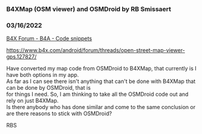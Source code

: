 ### B4XMap (OSM viewer) and OSMDroid by RB Smissaert
### 03/16/2022
[B4X Forum - B4A - Code snippets](https://www.b4x.com/android/forum/threads/139186/)

<https://www.b4x.com/android/forum/threads/open-street-map-viewer-gps.127827/>  
  
Have converted my map code from OSMDroid to B4XMap, that currently is I have both options in my app.  
As far as I can see there isn't anything that can't be done with B4XMap that can be done by OSMDroid, that is  
for things I need. So, I am thinking to take all the OSMDroid code out and rely on just B4XMap.  
Is there anybody who has done similar and come to the same conclusion or are there reasons to stick with OSMDroid?  
  
RBS